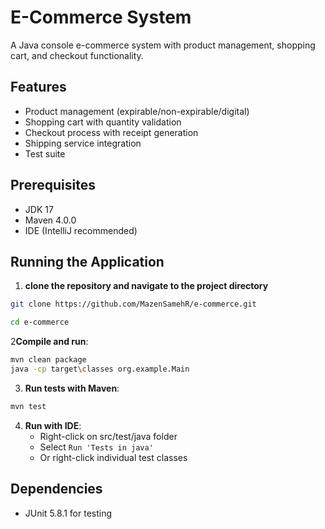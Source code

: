 # E-Commerce System

A Java console e-commerce system with product management, shopping cart, and checkout functionality.

## Features

- Product management (expirable/non-expirable/digital)
- Shopping cart with quantity validation
- Checkout process with receipt generation
- Shipping service integration
- Test suite

## Prerequisites

- JDK 17
- Maven 4.0.0
- IDE (IntelliJ recommended)


## Running the Application

1. **clone the repository and navigate to the project directory**
```bash
git clone https://github.com/MazenSamehR/e-commerce.git
```
```bash
cd e-commerce 
```

2**Compile and run**:
```bash
mvn clean package
java -cp target\classes org.example.Main
```

3. **Run tests with Maven**:
```bash
mvn test
```
4. **Run with IDE**:
   - Right-click on src/test/java folder
   - Select `Run 'Tests in java'`
   - Or right-click individual test classes

## Dependencies
- JUnit 5.8.1 for testing